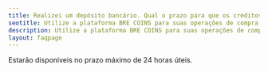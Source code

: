 ```yaml
---
title: Realizei um depósito bancário. Qual o prazo para que os créditos estejam disponíveis em minha conta na BRE COINS?
seotitle: Utilize a plataforma BRE COINS para suas operações de compra e venda de bitcoins.
description: Utilize a plataforma BRE COINS para suas operações de compra e venda de bitcoins
layout: faqpage
---
```

Estarão disponíveis no prazo máximo de 24 horas úteis.

